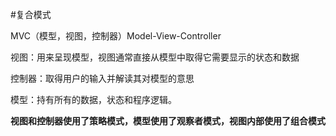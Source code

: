 #复合模式

MVC（模型，视图，控制器）Model-View-Controller

视图：用来呈现模型，视图通常直接从模型中取得它需要显示的状态和数据

控制器：取得用户的输入并解读其对模型的意思

模型：持有所有的数据，状态和程序逻辑。

**视图和控制器使用了策略模式，模型使用了观察者模式，视图内部使用了组合模式**
